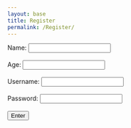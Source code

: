 ```yaml
---
layout: base
title: Register
permalink: /Register/
--- 
```


<html>
<form onsubmit="submitForm(event)">
	<label for="Name">Name:</label>
	<input type="text" id="Name" name="Name" required /><br /><br />
	<label for="age">Age:</label>
	<input type="numeric" id="age" name="age" required /><br /><br />
	<label for="username">Username:</label>
	<input type="text" id="username" name="username" required /><br /><br />
	<label for="password">Password:</label>
	<input type="password" id="password" name="password" required /><br /><br />
    <button onclick="submitForm(event)">Enter</button>
</form>
</html>

<script>
    const apiUrl = "http://127.0.0.1:8086/api/users/"
	// const apiUrl = "http://localhost:8180/api/users/";
	let users = [];

	fetch(apiUrl)
	.then(response => {
	if (response.ok) {
		if(response.status === 401)
			window.location.href = "{{site.baseurl}}/401.html"
		} else if (response.status === 403) {
			window.location.href = "{{site.baseurl}}/403.html";
		} else if (response.status === 404) {
			window.location.href = "{{site.baseurl}}/404.html";
		} else {
			const errorMsg = "Login failed: " + response.status;
			console.log(errorMsg);
		}
		return;
	window.location.href = "{{site.baseurl}}/data/database";})

	function submitForm(event) 
		event.preventDefault();
		// const formData = new FormData(event.target);
		// const name = formData.get("Name");
		// const uid = formData.get("username");
		// const password = formData.get("password");

		const name = document.getElementById("Name");
		const age = document.getElementById("age");
		const uid = document.getElementById("username");
		const password = document.getElementById("password");

		const payload = {
			name,
			age,
			uid,
			password,
		};
		window.location.href = "";
</script>